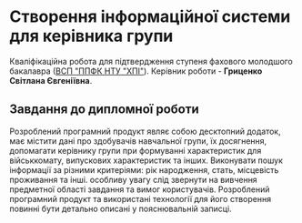 # Створення інформаційної системи для керівника групи
Кваліфікаційна робота для підтвердження ступеня фахового молодшого бакалавра ([ВСП "ППФК НТУ "ХПІ"](http://polytechnic.poltava.ua)).
Керівник роботи - **Гриценко Світлана Євгеніївна**.
## Завдання до дипломної роботи
Розроблений програмний продукт являє собою десктопний додаток, має містити дані про здобувачів навчальної групи, їх досягнення, допомагати керівнику групи при формуванні характеристик для військкомату, випускових характеристик та інших. Виконувати пошук інформації за різними критеріями: рік народження, стать, місцевість проживання та інші. особливу увагу слід звернути на вивчення предметної області завдання та вимог користувачів. Розроблений програмний продукт та використані технології для його створення повинні бути детально описані у пояснювальній записці.
